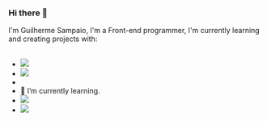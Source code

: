 ### Hi there 👋
I'm Guilherme Sampaio, I'm a Front-end programmer, I'm currently learning and creating projects with:
<br>
<br>
- <img src="https://img.shields.io/badge/HTML5-E34F26?style=for-the-badge&logo=html5&logoColor=white">  
- <img src="https://img.shields.io/badge/CSS3-1572B6?style=for-the-badge&logo=css3&logoColor=white">
- <br>
- 🌱 I’m currently learning. <br>
- <img src="https://img.shields.io/badge/JavaScript-323330?style=for-the-badge&logo=javascript&logoColor=F7DF1E">
- <img src="https://img.shields.io/badge/React-20232A?style=for-the-badge&logo=react&logoColor=61DAFB">

<!--
**Guilhermedev20/Guilhermedev20** is a ✨ _special_ ✨ repository because its `README.md` (this file) appears on your GitHub profile.

Here are some ideas to get you started:

- 🔭 I’m currently working on ...
- 🌱 I’m currently learning ...
- 👯 I’m looking to collaborate on ...
- 🤔 I’m looking for help with ...
- 💬 Ask me about ...
- 📫 How to reach me: ...
- 😄 Pronouns: ...
- ⚡ Fun fact: ...
-->
